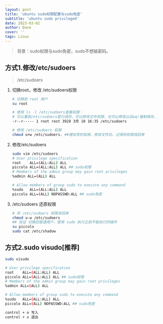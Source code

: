 ```yaml
---
layout: post
title: 'ubuntu sudo权限配置与sudo免密'
subtitle: 'ubuntu sudo privileged'
date: 2023-03-02
author: Dave
cover: ''
tags: Linux
---
```


> 背景：sudo权限与sudo免密，sudo不想输密码。

## 方式1.修改/etc/sudoers

> /etc/sudoers

1. 切换root，修改 /etc/sudoers权限

   ```bash
   # 切换到 root 用户
   su root
   
   # 使用 ls -l /etc/sudoers查看权限：
   # 可以看到/etc/sudoers是只读的，可以修改文件权限，也可以修改以后wq!强制保存，这里使用前者
   -r--r----- 1 root root 3928 3月 10 16:35 /etc/sudoers
   
   # 修改 /etc/sudoers 权限
   chmod u+w /etc/sudoers. ##增加写的权限，修改文件后，记得将权限改回来
   ```

2. 修改/etc/sudoers

   ```bash
   sudo vim /etc/sudoers
   # User privilege specification
   root    ALL=(ALL:ALL) ALL
   piccolo ALL=(ALL:ALL) ALL ## sudo权限
   # Members of the admin group may gain root privileges
   %admin ALL=(ALL) ALL
   
   # Allow members of group sudo to execute any command
   %sudo   ALL=(ALL:ALL) ALL
   piccolo ALL=(ALL) NOPASSWD:ALL ## sudo免密
   ```

3. /etc/sudoers 还原权限

   ```bash
   # 将 /etc/sudoers 权限改回来
   chmod u-w /etc/sudoers
   ## 验证 切换回普通用户，使用 sudo 执行之前不能执行的操作
   su piccolo
   sudo cat /etc/shadow
   ```

## 方式2.sudo visudo[推荐]

```bash
sudo visudo

# User privilege specification
root    ALL=(ALL:ALL) ALL
piccolo ALL=(ALL:ALL) ALL ## sudo权限
# Members of the admin group may gain root privileges
%admin ALL=(ALL) ALL

# Allow members of group sudo to execute any command
%sudo   ALL=(ALL:ALL) ALL
piccolo ALL=(ALL) NOPASSWD:ALL ## sudo免密

control + o 写入
control + x 退出
```


